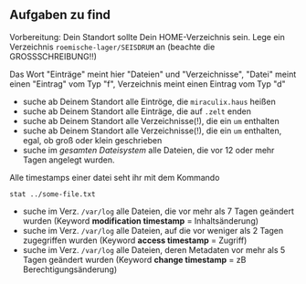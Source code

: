 ## Aufgaben zu find

Vorbereitung: Dein Standort sollte Dein HOME-Verzeichnis sein. Lege ein Verzeichnis `roemische-lager/SEISDRUM` an (beachte die GROSSSCHREIBUNG!!)

Das Wort "Einträge" meint hier "Dateien" und "Verzeichnisse", "Datei" meint einen "Eintrag" vom Typ "f", Verzeichnis meint einen Eintrag vom Typ "d"

- suche ab Deinem Standort alle Eintröge, die `miraculix.haus` heißen
- suche ab Deinem Standort alle Einträge, die auf `.zelt` enden
- suche ab Deinem Standort alle Verzeichnisse(!), die ein `um` enthalten
- suche ab Deinem Standort alle Verzeichnisse(!), die ein `um` enthalten, egal, ob groß oder klein geschrieben
- suche im _gesamten Dateisystem_ alle Dateien, die vor 12 oder mehr Tagen angelegt wurden.

Alle <!-- .element class="ta-left" --> timestamps einer datei seht ihr mit dem Kommando

```
stat ../some-file.txt
```

- suche im Verz. `/var/log` alle Dateien, die vor mehr als 7 Tagen geändert wurden (Keyword **modification timestamp** = Inhaltsänderung)
- suche im Verz. `/var/log` alle Dateien, auf die vor weniger als 2 Tagen zugegriffen wurden (Keyword **access timestamp** = Zugriff)
- suche im Verz. `/var/log` alle Dateien, deren Metadaten vor mehr als 5 Tagen geändert wurden (Keyword **change timestamp** = zB Berechtigungsänderung)
